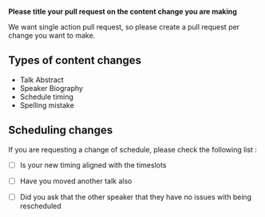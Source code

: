 __Please title your pull request on the content change you are making__

We want single action pull request, so please create a pull request per change you want to make.

## Types of content changes

* Talk Abstract
* Speaker Biography
* Schedule timing
* Spelling mistake

## Scheduling changes

If you are requesting a change of schedule, please check the following list :

- [ ] Is your new timing aligned with the timeslots
- [ ] Have you moved another talk also
- [ ] Did you ask that the other speaker that they have no issues with being rescheduled


